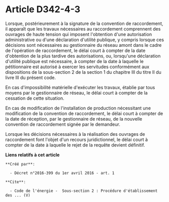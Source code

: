 # Article D342-4-3

Lorsque, postérieurement à la signature de la convention de raccordement, il apparaît que les travaux nécessaires au
raccordement comprennent des ouvrages de haute tension qui imposent l'obtention d'une autorisation administrative ou d'une
déclaration d'utilité publique, y compris lorsque ces décisions sont nécessaires au gestionnaire du réseau amont dans le
cadre de l'opération de raccordement, le délai court à compter de la date d'obtention de la plus tardive des autorisations,
ou, lorsqu'une déclaration d'utilité publique est nécessaire, à compter de la date à laquelle le pétitionnaire est autorisé à
exercer les servitudes conformément aux dispositions de la sous-section 2 de la section 1 du chapitre III du titre II du
livre III du présent code. 

En cas d'impossibilité matérielle d'exécuter les travaux, établie par tous moyens par le gestionnaire de réseau, le délai
court à compter de la cessation de cette situation. 

En cas de modification de l'installation de production nécessitant une modification de la convention de raccordement, le
délai court à compter de la date de réception, par le gestionnaire de réseau, de la nouvelle convention de raccordement
signée par le demandeur. 

Lorsque les décisions nécessaires à la réalisation des ouvrages de raccordement font l'objet d'un recours juridictionnel, le
délai court à compter de la date à laquelle le rejet de la requête devient définitif.

**Liens relatifs à cet article**

	**Créé par**:

	  - Décret n°2016-399 du 1er avril 2016 - art. 1

	**Cite**:

	  - Code de l'énergie -  Sous-section 2 : Procédure d'établissement des ... (V)
